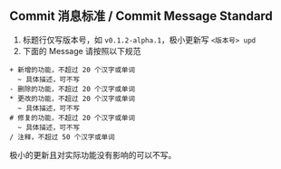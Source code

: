 ## Commit 消息标准 / Commit Message Standard

1. 标题行仅写版本号，如 `v0.1.2-alpha.1`，极小更新写 `<版本号> upd`
2. 下面的 Message 请按照以下规范

```plain
+ 新增的功能，不超过 20 个汉字或单词
  ~ 具体描述，可不写
- 删除的功能，不超过 20 个汉字或单词
* 更改的功能，不超过 20 个汉字或单词
  ~ 具体描述，可不写
# 修复的功能，不超过 20 个汉字或单词
  ~ 具体描述，可不写
/ 注释，不超过 50 个汉字或单词
```

极小的更新且对实际功能没有影响的可以不写。